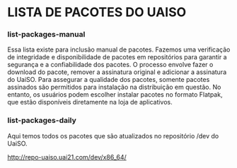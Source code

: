 # LISTA DE PACOTES DO UAISO

### list-packages-manual

Essa lista existe para inclusão manual de pacotes. Fazemos uma verificação de integridade e disponibilidade de pacotes em repositórios para garantir a segurança e a confiabilidade dos pacotes. O processo envolve fazer o download do pacote, remover a assinatura original e adicionar a assinatura do UaiSO. Para assegurar a qualidade dos pacotes, somente pacotes assinados são permitidos para instalação na distribuição em questão. No entanto, os usuários podem escolher instalar pacotes no formato Flatpak, que estão disponíveis diretamente na loja de aplicativos.

### list-packages-daily

Aqui temos todos os pacotes que são atualizados no repositório /dev do UaiSO.

http://repo-uaiso.uai21.com/dev/x86_64/

